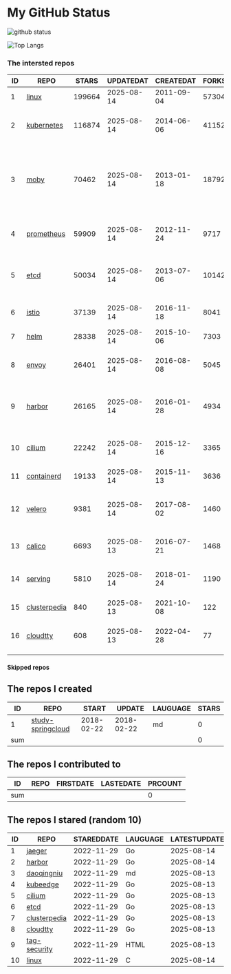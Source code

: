 # My GitHub Status

<img src="https://github-readme-stats-1.yihong0618.vercel.app/api?username=daoqingniu&show_icons=true&&&hide_title=true&count_private=true" alt="github status" />

![Top Langs](https://github-readme-stats-1.yihong0618.vercel.app/api/top-langs/?username=daoqingniu&layout=compact)

<!--START_SECTION:github_repos-->
### The intersted repos
| ID |                              REPO                               | STARS  | UPDATEDAT  | CREATEDAT  | FORKSCOUNT |                                                DESCRIPTIONS                                                |
|----|-----------------------------------------------------------------|--------|------------|------------|------------|------------------------------------------------------------------------------------------------------------|
|  1 | [linux](https://github.com/torvalds/linux)                      | 199664 | 2025-08-14 | 2011-09-04 |      57304 | Linux kernel source tree                                                                                   |
|  2 | [kubernetes](https://github.com/kubernetes/kubernetes)          | 116874 | 2025-08-14 | 2014-06-06 |      41152 | Production-Grade Container Scheduling and Management                                                       |
|  3 | [moby](https://github.com/moby/moby)                            |  70462 | 2025-08-14 | 2013-01-18 |      18792 | The Moby Project - a collaborative project for the container ecosystem to assemble container-based systems |
|  4 | [prometheus](https://github.com/prometheus/prometheus)          |  59909 | 2025-08-14 | 2012-11-24 |       9717 | The Prometheus monitoring system and time series database.                                                 |
|  5 | [etcd](https://github.com/etcd-io/etcd)                         |  50034 | 2025-08-14 | 2013-07-06 |      10142 | Distributed reliable key-value store for the most critical data of a distributed system                    |
|  6 | [istio](https://github.com/istio/istio)                         |  37139 | 2025-08-14 | 2016-11-18 |       8041 | Connect, secure, control, and observe services.                                                            |
|  7 | [helm](https://github.com/helm/helm)                            |  28338 | 2025-08-14 | 2015-10-06 |       7303 | The Kubernetes Package Manager                                                                             |
|  8 | [envoy](https://github.com/envoyproxy/envoy)                    |  26401 | 2025-08-14 | 2016-08-08 |       5045 | Cloud-native high-performance edge/middle/service proxy                                                    |
|  9 | [harbor](https://github.com/goharbor/harbor)                    |  26165 | 2025-08-14 | 2016-01-28 |       4934 | An open source trusted cloud native registry project that stores, signs, and scans content.                |
| 10 | [cilium](https://github.com/cilium/cilium)                      |  22242 | 2025-08-14 | 2015-12-16 |       3365 | eBPF-based Networking, Security, and Observability                                                         |
| 11 | [containerd](https://github.com/containerd/containerd)          |  19133 | 2025-08-14 | 2015-11-13 |       3636 | An open and reliable container runtime                                                                     |
| 12 | [velero](https://github.com/vmware-tanzu/velero)                |   9381 | 2025-08-14 | 2017-08-02 |       1460 | Backup and migrate Kubernetes applications and their persistent volumes                                    |
| 13 | [calico](https://github.com/projectcalico/calico)               |   6693 | 2025-08-13 | 2016-07-21 |       1468 | Cloud native networking and network security                                                               |
| 14 | [serving](https://github.com/knative/serving)                   |   5810 | 2025-08-14 | 2018-01-24 |       1190 | Kubernetes-based, scale-to-zero, request-driven compute                                                    |
| 15 | [clusterpedia](https://github.com/clusterpedia-io/clusterpedia) |    840 | 2025-08-13 | 2021-10-08 |        122 | The Encyclopedia of Kubernetes clusters                                                                    |
| 16 | [cloudtty](https://github.com/cloudtty/cloudtty)                |    608 | 2025-08-13 | 2022-04-28 |         77 | A Friendly Kubernetes CloudShell (Web Terminal) !                                                          |



#### Skipped repos
<!--END_SECTION:github_repos-->

<!--START_SECTION:my_github-->
## The repos I created
| ID  |                                 REPO                                 |   START    |   UPDATE   | LAUGUAGE | STARS |
|-----|----------------------------------------------------------------------|------------|------------|----------|-------|
|   1 | [study-springcloud](https://github.com/daoqingniu/study-springcloud) | 2018-02-22 | 2018-02-22 | md       |     0 |
| sum |                                                                      |            |            |          |     0 |

## The repos I contributed to
| ID  | REPO | FIRSTDATE | LASTEDATE | PRCOUNT |
|-----|------|-----------|-----------|---------|
| sum |      |           |           |       0 |

## The repos I stared (random 10)
| ID |                              REPO                               | STAREDDATE | LAUGUAGE | LATESTUPDATE |
|----|-----------------------------------------------------------------|------------|----------|--------------|
|  1 | [jaeger](https://github.com/jaegertracing/jaeger)               | 2022-11-29 | Go       | 2025-08-14   |
|  2 | [harbor](https://github.com/goharbor/harbor)                    | 2022-11-29 | Go       | 2025-08-14   |
|  3 | [daoqingniu](https://github.com/daoqingniu/daoqingniu)          | 2022-11-29 | md       | 2025-08-13   |
|  4 | [kubeedge](https://github.com/kubeedge/kubeedge)                | 2022-11-29 | Go       | 2025-08-13   |
|  5 | [cilium](https://github.com/cilium/cilium)                      | 2022-11-29 | Go       | 2025-08-13   |
|  6 | [etcd](https://github.com/etcd-io/etcd)                         | 2022-11-29 | Go       | 2025-08-13   |
|  7 | [clusterpedia](https://github.com/clusterpedia-io/clusterpedia) | 2022-11-29 | Go       | 2025-08-13   |
|  8 | [cloudtty](https://github.com/cloudtty/cloudtty)                | 2022-11-29 | Go       | 2025-08-13   |
|  9 | [tag-security](https://github.com/cncf/tag-security)            | 2022-11-29 | HTML     | 2025-08-13   |
| 10 | [linux](https://github.com/torvalds/linux)                      | 2022-11-29 | C        | 2025-08-14   |

<!--END_SECTION:my_github-->
